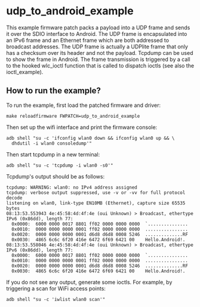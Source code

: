 # udp_to_android_example

This example firmware patch packs a payload into a UDP frame and
sends it over the SDIO interface to Android. The UDP frame is 
encapsulated into an IPv6 frame and an Ethernet frame which are
both addressed to broadcast addresses. The UDP frame is actually
a UDPlite frame that only has a checksum over its header and not
the payload. Tcpdump can be used to show the frame in Android.
The frame transmission is triggered by a call to the hooked 
wlc_ioctl function that is called to dispatch ioctls (see also
the ioctl_example).

## How to run the example?

To run the example, first load the patched firmware and driver:
```
make reloadfirmware FWPATCH=udp_to_android_example
```

Then set up the wifi interface and print the firmware console:
```
adb shell "su -c 'ifconfig wlan0 down && ifconfig wlan0 up && \
  dhdutil -i wlan0 consoledump'"
```

Then start tcpdump in a new terminal:
```
adb shell "su -c 'tcpdump -i wlan0 -s0'"
```

Tcpdump's output should be as follows:
```
tcpdump: WARNING: wlan0: no IPv4 address assigned
tcpdump: verbose output suppressed, use -v or -vv for full protocol decode
listening on wlan0, link-type EN10MB (Ethernet), capture size 65535 bytes
08:13:53.553943 4e:45:58:4d:4f:4e (oui Unknown) > Broadcast, ethertype IPv6 (0x86dd), length 77: 
  0x0000:  6000 0000 0017 8801 ff02 0000 0000 0000  `...............
  0x0010:  0000 0000 0000 0001 ff02 0000 0000 0000  ................
  0x0020:  0000 0000 0000 0001 d6d8 d6d8 0008 5246  ..............RF
  0x0030:  4865 6c6c 6f20 416e 6472 6f69 6421 00    Hello.Android!.
08:13:53.558046 4e:45:58:4d:4f:4e (oui Unknown) > Broadcast, ethertype IPv6 (0x86dd), length 77: 
  0x0000:  6000 0000 0017 8801 ff02 0000 0000 0000  `...............
  0x0010:  0000 0000 0000 0001 ff02 0000 0000 0000  ................
  0x0020:  0000 0000 0000 0001 d6d8 d6d8 0008 5246  ..............RF
  0x0030:  4865 6c6c 6f20 416e 6472 6f69 6421 00    Hello.Android!.
```

If you do not see any output, generate some ioctls. For example,
by triggering a scan for WiFi access points:
```
adb shell "su -c 'iwlist wlan0 scan'"
```